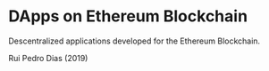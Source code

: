 # DApps on Ethereum Blockchain

Descentralized applications developed for the Ethereum Blockchain.

Rui Pedro Dias (2019)
